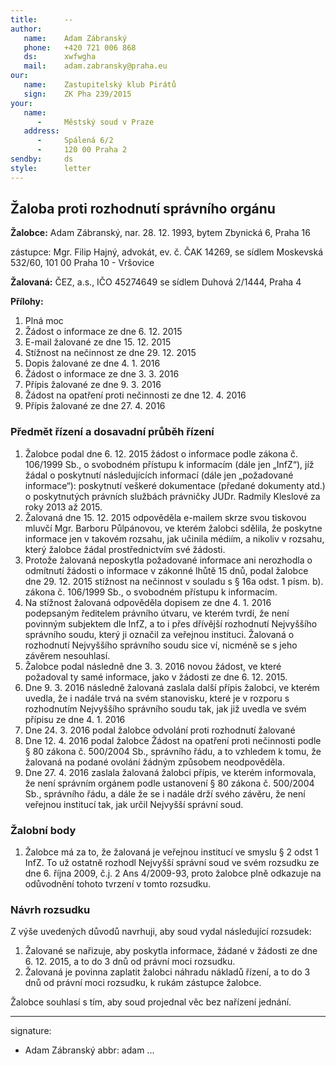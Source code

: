 ```yaml
---
title:      --
author:
   name:    Adam Zábranský
   phone:   +420 721 006 868
   ds:      xwfwgha
   mail:    adam.zabransky@praha.eu
our:
   name:    Zastupitelský klub Pirátů
   sign:    ZK Pha 239/2015
your:
   name:    
      -     Městský soud v Praze
   address:
      -     Spálená 6/2
      -     120 00 Praha 2
sendby:     ds
style:      letter
---
```


## Žaloba proti rozhodnutí správního orgánu

**Žalobce:**   Adam Zábranský, nar. 28. 12. 1993, bytem Zbynická 6, Praha 16

zástupce:  Mgr. Filip Hajný, advokát, ev. č. ČAK 14269, se sídlem Moskevská 532/60, 101 00 Praha 10 - Vršovice

**Žalovaná:**  ČEZ, a.s., IČO 45274649 se sídlem Duhová 2/1444, Praha 4

**Přílohy:**

1. Plná moc
2. Žádost o informace ze dne 6. 12. 2015
3. E-mail žalované ze dne 15. 12. 2015
4. Stížnost na nečinnost ze dne 29. 12. 2015
5. Dopis žalované ze dne 4. 1. 2016
6. Žádost o informace ze dne 3. 3. 2016
7. Přípis žalované ze dne 9. 3. 2016
8. Žádost na opatření proti nečinnosti ze dne 12. 4. 2016
9. Přípis žalované ze dne 27. 4. 2016

### Předmět řízení a dosavadní průběh řízení

1. Žalobce podal dne 6. 12. 2015 žádost o informace podle zákona č. 106/1999 Sb., o svobodném přístupu k informacím (dále jen „InfZ“), jíž žádal o poskytnutí následujících informací (dále jen „požadované informace“): poskytnutí veškeré dokumentace (předané dokumenty atd.) o poskytnutých právních službách právničky JUDr. Radmily Kleslové za roky 2013 až 2015.
2. Žalovaná dne 15. 12. 2015 odpověděla e-mailem skrze svou tiskovou mluvčí Mgr. Barboru Půlpánovou, ve kterém žalobci sdělila, že poskytne informace jen v takovém rozsahu, jak učinila médiím, a nikoliv v rozsahu, který žalobce žádal prostřednictvím své žádosti. 
3. Protože žalovaná neposkytla požadované informace ani nerozhodla o odmítnutí žádosti o informace v zákonné lhůtě 15 dnů, podal žalobce dne 29. 12. 2015 stížnost na nečinnost v souladu s § 16a odst. 1 písm. b). zákona č. 106/1999 Sb., o svobodném přístupu k informacím. 
4. Na stížnost žalovaná odpověděla dopisem ze dne 4. 1. 2016 podepsaným ředitelem právního útvaru, ve kterém tvrdí, že není povinným subjektem dle InfZ, a to i přes dřívější rozhodnutí Nejvyššího správního soudu, který ji označil za veřejnou instituci. Žalovaná o rozhodnutí Nejvyššího správního soudu sice ví, nicméně se s jeho závěrem nesouhlasí. 
5. Žalobce podal následně dne 3. 3. 2016 novou žádost, ve které požadoval ty samé informace, jako v žádosti ze dne 6. 12. 2015. 
6. Dne 9. 3. 2016 následně žalovaná zaslala další přípis žalobci, ve kterém uvedla, že i nadále trvá na svém stanovisku, které je v rozporu s rozhodnutím Nejvyššího správního soudu tak, jak již uvedla ve svém přípisu ze dne 4. 1. 2016
7. Dne 24. 3. 2016 podal žalobce odvolání proti rozhodnutí žalované 
8. Dne 12. 4. 2016 podal žalobce Žádost na opatření proti nečinnosti podle § 80 zákona č. 500/2004 Sb., správního řádu, a to vzhledem k tomu, že žalovaná na podané ovolání žádným způsobem neodpověděla.
9. Dne 27. 4. 2016 zaslala žalovaná žalobci přípis, ve kterém informovala, že není správním orgánem podle ustanovení § 80 zákona č. 500/2004 Sb., správního řádu, a dále že se i nadále drží svého závěru, že není veřejnou institucí tak, jak určil Nejvyšší správní soud. 

### Žalobní body

1. Žalobce má za to, že žalovaná je veřejnou institucí ve smyslu § 2 odst 1 InfZ. To už ostatně rozhodl Nejvyšší správní soud ve svém rozsudku ze dne 6. října 2009, č.j. 2 Ans 4/2009-93, proto žalobce plně odkazuje na odůvodnění tohoto tvrzení v tomto rozsudku. 

### Návrh rozsudku

Z výše uvedených důvodů navrhuji, aby soud vydal následující rozsudek:

1. Žalované se nařizuje, aby poskytla informace, žádané v žádosti ze dne 6. 12. 2015, a to do 3 dnů od právní moci rozsudku.
2. Žalovaná je povinna zaplatit žalobci náhradu nákladů řízení, a to do 3 dnů od právní moci rozsudku, k rukám zástupce žalobce.

Žalobce souhlasí s tím, aby soud projednal věc bez nařízení jednání. 


---
signature:
  - Adam Zábranský
abbr:       adam
...
